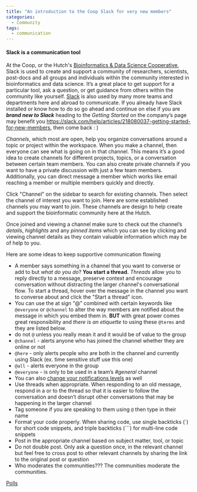 ```yaml
---
title: "An introduction to the Coop Slack for very new members"
categories:
  - Community
tags:
  - communication
---
```


#### Slack is a communication tool

At the Coop, or the Hutch's [Bioinformatics & Data Science Cooperative](https://research.fhcrc.org/coop/en.html), Slack is used to create and support a community of researchers, scientists, post-docs and all groups and individuals within the community interested in bioinformatics and data science. It’s a great place to get support for a particular tool, ask a question, or get guidance from others within the community like yourself. [Slack](https://slack.com) is also used by many more teams and departments here and abroad to communicate. If you already have Slack installed or know how to do so go ahead and continue on else if you are _**brand new to Slack**_ heading to the _Getting Started_ on the company’s page may benefit you https://slack.com/help/articles/218080037-getting-started-for-new-members, then come back : )

_Channels_, which most are open, help you organize conversations around a topic or project within the workspace. When you make a channel, then everyone can see what is going on in that channel. This means it’s a good idea to create channels for different projects, topics, or a conversation between certain team members. You can also create private channels if you want to have a private discussion with just a few team members. Additionally, you can direct message a member which works like email reaching a member or multiple members quickly and directly.

Click "Channel" on the sidebar to search for existing channels. Then select the channel of interest you want to join. Here are some established channels you may want to join. These channels are design to help create and support the bioinformatic community here at the Hutch.

Once joined and viewing a channel make sure to check out the channel’s _details_, _highlights_ and any _pinned items_ which you can see by clicking and viewing channel details as they contain valuable information which may be of help to you.

Here are some ideas to keep supportive communication flowing

- A member says something in a channel that you want to converse or add to but _what do you do_? **You start a thread.** _Threads_ allow you to reply directly to a message, preserve context and encourage conversation without distracting the larger channel's conversational flow. To start a thread, hover over the message in the channel you want to converse about and click the "Start a thread" icon.
- You can use the at sign “@” combined with certain keywords like `@everyone` or `@channel` to alter the way members are notified about the message in which you embed them in. **BUT** with great power comes great responsibility and _there is an etiquette_ to using these `@terms` and they are listed below.
- do not `@` unless you really mean it and it would be of value to the group
- `@channel` - alerts anyone who has joined the channel whether they are online or not
- `@here` - only alerts people who are both in the channel and currently using Slack (ex. time sensitive stuff use this one)
- `@all` - alerts everyone in the group
- `@everyone` - is only to be used in a team’s _#general_ channel
- You can also [change your notifications levels](https://slack.com/help/articles/201355156-guide-to-desktop-notifications) as well
- Use threads when appropriate. When responding to an old message, respond in a or to the thread so that it is easier to follow the conversation and doesn’t disrupt other conversations that may be happening in the larger channel
- Tag someone if you are speaking to them using `@` then type in their name
- Format your code properly. When sharing code, use single backticks (`) for short code snippets, and triple backticks (```) for multi-line code snippets
- Post in the appropriate channel based on subject matter, tool, or topic
- Do not double post. Only ask a question once, in the relevant channel but feel free to cross post to other relevant channels by sharing the link to the original post or question
- Who moderates the communities??? The communities moderate the communities.

[Polls](https://simplepoll.rocks/faq/)
